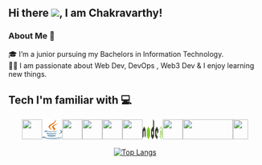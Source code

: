 ## Hi there <img src="https://raw.githubusercontent.com/MartinHeinz/MartinHeinz/master/wave.gif" width="30px">, I am Chakravarthy!


### About Me 🚀
🎓 I’m a junior pursuing my Bachelors in Information Technology. </br>
👨‍💻  I am passionate about  Web Dev, DevOps , Web3 Dev & I enjoy learning new things. </br>



## Tech I'm familiar with 💻

<div align="center">
<img width="40" height="40"
src="https://raw.githubusercontent.com/gilbarbara/logos/master/logos/android-icon.svg"/><img width="40" height="40" src="https://raw.githubusercontent.com/gilbarbara/logos/master/logos/java.svg" /><img width="40" height="40" src="https://raw.githubusercontent.com/gilbarbara/logos/master/logos/kotlin.svg"/><img width="40" height="40"
src="https://raw.githubusercontent.com/gilbarbara/logos/master/logos/git-icon.svg"/><img width="40" height="40"
src="https://raw.githubusercontent.com/gilbarbara/logos/master/logos/javascript.svg"/><img width="40" height="40"
src="https://raw.githubusercontent.com/gilbarbara/logos/master/logos/react.svg"/><img width="40" height="40"
src="https://raw.githubusercontent.com/gilbarbara/logos/master/logos/nodejs.svg"/><img width="40" height="40"
src="https://raw.githubusercontent.com/gilbarbara/logos/master/logos/python.svg"/><img width="100" height="40"
src="https://raw.githubusercontent.com/gilbarbara/logos/master/logos/docker.svg"/><img width="30" height="40"
src="https://raw.githubusercontent.com/gilbarbara/logos/master/logos/ethereum.svg"/>    

                                                                                                                                                                               

<!---
Chakravarthy7102/Chakravarthy7102 is a ✨ special ✨ repository because its `README.md` (this file) appears on your GitHub profile.
You can click the Preview link to take a look at your changes.
--->
[![Top Langs](https://github-readme-stats.vercel.app/api/top-langs/?username=Chakravarthy7102&langs_count=6&layout=compact&hide=css)](https://github.com/anuraghazra/github-readme-stats)


